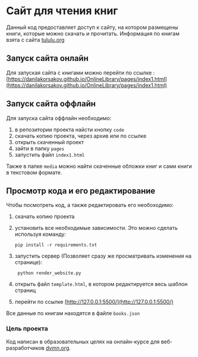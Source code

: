 # Сайт для чтения книг

Данный код предоставляет доступ к сайту, на котором размещены книги, которые можно скачать и прочитать. Информация по книгам взята с сайта [tululu.org](https://tululu.org/)


## Запуск сайта онлайн

Для запуская сайта с книгами можно перейти по ссылке : [https://danilakorsakov.github.io/OnlineLibrary/pages/index1.html](https://danilakorsakov.github.io/OnlineLibrary/pages/index1.html)

## Запуск сайта оффлайн

Для запуска сайта оффлайн необходимо:

  1. в репозитории проекта найсти кнопку `code`
  1. скачать копию проекта, через архив или по ссылке
  1. открыть скаченный проект
  1. зайти в папку `pages`
  1. запустить файл `index1.html`
  
  Также в папке `media` можно найти скаченные обложки книг и сами книги в текстовом формате.

## Просмотр кода и его редактирование

Чтобы посмотреть код, а также редактировать его необоходимо:

  1. скачать копию проекта
  1. установить все необходимые зависимости. Это можно сделать используя команду:

        ```
        pip install -r requirements.txt
        ```
  1. запустить сервер (Позволяет сразу же просматривать изменения на странице):
      ```
       python render_website.py
      ```
  1. открыть файл `template.html`, в котором редактируется весь шаблон страниц
  
  1. перейти по ссылке [http://127.0.0.1:5500/](http://127.0.0.1:5500/)

Все данные по книгам находятся в файле `books.json`

### Цель проекта
Код написан в образовательных целях на онлайн-курсе для веб-разработчиков [dvmn.org](https://dvmn.org/).
